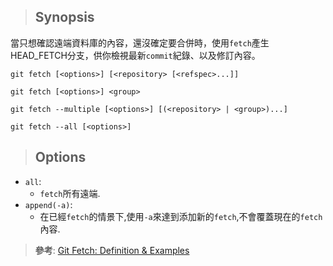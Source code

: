 > ## Synopsis
當只想確認遠端資料庫的內容，還沒確定要合併時，使用`fetch`產生HEAD_FETCH分支，供你檢視最新`commit`紀錄、以及修訂內容。

```git
git fetch [<options>] [<repository> [<refspec>...]]
   
git fetch [<options>] <group>
   
git fetch --multiple [<options>] [(<repository> | <group>)...]
   
git fetch --all [<options>]
```

> ## Options

- `all`:
  - `fetch`所有遠端.
- `append(-a)`:
  - 在已經`fetch`的情景下,使用`-a`來達到添加新的`fetch`,不會覆蓋現在的`fetch`內容.


>**參考**: [Git Fetch: Definition & Examples](https://phoenixnap.com/kb/git-fetch)
